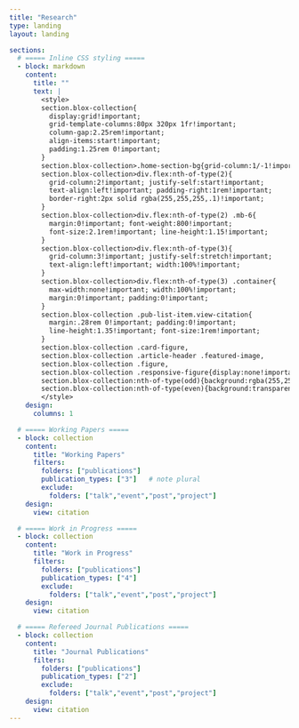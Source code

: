 ```yaml
---
title: "Research"
type: landing
layout: landing

sections:
  # ===== Inline CSS styling =====
  - block: markdown
    content:
      title: ""
      text: |
        <style>
        section.blox-collection{
          display:grid!important;
          grid-template-columns:80px 320px 1fr!important;
          column-gap:2.25rem!important;
          align-items:start!important;
          padding:1.25rem 0!important;
        }
        section.blox-collection>.home-section-bg{grid-column:1/-1!important}
        section.blox-collection>div.flex:nth-of-type(2){
          grid-column:2!important; justify-self:start!important;
          text-align:left!important; padding-right:1rem!important;
          border-right:2px solid rgba(255,255,255,.1)!important;
        }
        section.blox-collection>div.flex:nth-of-type(2) .mb-6{
          margin:0!important; font-weight:800!important;
          font-size:2.1rem!important; line-height:1.15!important;
        }
        section.blox-collection>div.flex:nth-of-type(3){
          grid-column:3!important; justify-self:stretch!important;
          text-align:left!important; width:100%!important;
        }
        section.blox-collection>div.flex:nth-of-type(3) .container{
          max-width:none!important; width:100%!important;
          margin:0!important; padding:0!important;
        }
        section.blox-collection .pub-list-item.view-citation{
          margin:.28rem 0!important; padding:0!important;
          line-height:1.35!important; font-size:1rem!important;
        }
        section.blox-collection .card-figure,
        section.blox-collection .article-header .featured-image,
        section.blox-collection .figure,
        section.blox-collection .responsive-figure{display:none!important}
        section.blox-collection:nth-of-type(odd){background:rgba(255,255,255,.03)!important}
        section.blox-collection:nth-of-type(even){background:transparent!important}
        </style>
    design:
      columns: 1

  # ===== Working Papers =====
  - block: collection
    content:
      title: "Working Papers"
      filters:
        folders: ["publications"]
        publication_types: ["3"]   # note plural
        exclude:
          folders: ["talk","event","post","project"]
    design:
      view: citation

  # ===== Work in Progress =====
  - block: collection
    content:
      title: "Work in Progress"
      filters:
        folders: ["publications"]
        publication_types: ["4"]
        exclude:
          folders: ["talk","event","post","project"]
    design:
      view: citation

  # ===== Refereed Journal Publications =====
  - block: collection
    content:
      title: "Journal Publications"
      filters:
        folders: ["publications"]
        publication_types: ["2"]
        exclude:
          folders: ["talk","event","post","project"]
    design:
      view: citation
---
```


